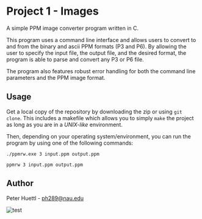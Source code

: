 # Project 1 - Images
A simple PPM image converter program written in C.

This program uses a command line interface and allows users to convert to and from the binary and ascii PPM formats (P3 and P6). By allowing the user to specify the input file, the output file, and the desired format, the program is able to parse and convert any P3 or P6 file.

The program also features robust error handling for both the command line parameters and the PPM image format.


## Usage
Get a local copy of the repository by downloading the zip or using `git clone`. This includes a makefile which allows you to simply `make` the project as long as you are in a *UNIX-like* environment.

Then, depending on your operating system/environment, you can run the program by using one of the following commands:

```
./ppmrw.exe 3 input.ppm output.ppm
```
```
ppmrw 3 input.ppm output.ppm
```


## Author
Peter Huettl - [ph289@nau.edu](mailto:ph289@nau.edu)

![test](examples/p3.ppm)
